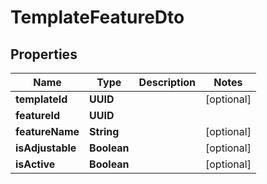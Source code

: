 

# TemplateFeatureDto


## Properties

| Name | Type | Description | Notes |
|------------ | ------------- | ------------- | -------------|
|**templateId** | **UUID** |  |  [optional] |
|**featureId** | **UUID** |  |  |
|**featureName** | **String** |  |  [optional] |
|**isAdjustable** | **Boolean** |  |  [optional] |
|**isActive** | **Boolean** |  |  [optional] |



